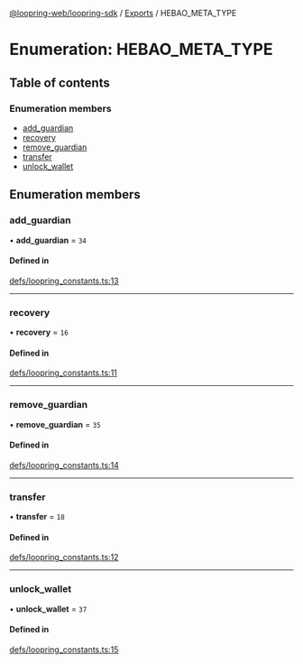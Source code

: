 [@loopring-web/loopring-sdk](../README.md) / [Exports](../modules.md) / HEBAO\_META\_TYPE

# Enumeration: HEBAO\_META\_TYPE

## Table of contents

### Enumeration members

- [add\_guardian](HEBAO_META_TYPE.md#add_guardian)
- [recovery](HEBAO_META_TYPE.md#recovery)
- [remove\_guardian](HEBAO_META_TYPE.md#remove_guardian)
- [transfer](HEBAO_META_TYPE.md#transfer)
- [unlock\_wallet](HEBAO_META_TYPE.md#unlock_wallet)

## Enumeration members

### add\_guardian

• **add\_guardian** = `34`

#### Defined in

[defs/loopring_constants.ts:13](https://github.com/Loopring/loopring_sdk/blob/edf273a/src/defs/loopring_constants.ts#L13)

___

### recovery

• **recovery** = `16`

#### Defined in

[defs/loopring_constants.ts:11](https://github.com/Loopring/loopring_sdk/blob/edf273a/src/defs/loopring_constants.ts#L11)

___

### remove\_guardian

• **remove\_guardian** = `35`

#### Defined in

[defs/loopring_constants.ts:14](https://github.com/Loopring/loopring_sdk/blob/edf273a/src/defs/loopring_constants.ts#L14)

___

### transfer

• **transfer** = `18`

#### Defined in

[defs/loopring_constants.ts:12](https://github.com/Loopring/loopring_sdk/blob/edf273a/src/defs/loopring_constants.ts#L12)

___

### unlock\_wallet

• **unlock\_wallet** = `37`

#### Defined in

[defs/loopring_constants.ts:15](https://github.com/Loopring/loopring_sdk/blob/edf273a/src/defs/loopring_constants.ts#L15)

